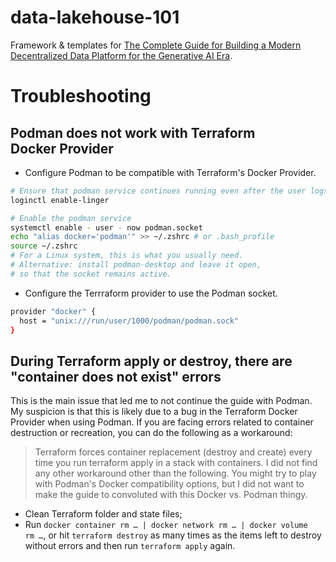 # data-lakehouse-101
Framework & templates for [The Complete Guide for Building a Modern Decentralized Data Platform for the Generative AI Era](https://medium.com/@epilif1017a/the-complete-guide-for-building-a-modern-federated-data-platform-for-the-generative-ai-era-4cee34c94881).

# Troubleshooting
## Podman does not work with Terraform Docker Provider
- Configure Podman to be compatible with Terraform's Docker Provider.
```bash
# Ensure that podman service continues running even after the user logs out.
loginctl enable-linger

# Enable the podman service
systemctl enable - user - now podman.socket
echo "alias docker='podman'" >> ~/.zshrc # or .bash_profile
source ~/.zshrc
# For a Linux system, this is what you usually need.
# Alternative: install podman-desktop and leave it open, 
# so that the socket remains active.
```

- Configure the Terrraform provider to use the Podman socket.
```bash
provider "docker" {
  host = "unix:///run/user/1000/podman/podman.sock"
}
```

## During Terraform apply or destroy, there are "container does not exist" errors
This is the main issue that led me to not continue the guide with Podman. My suspicion is that this is likely due to a bug in the Terraform Docker Provider when using Podman. If you are facing errors related to container destruction or recreation, you can do the following as a workaround:
> Terraform forces container replacement (destroy and create) every time you run terraform apply in a stack with containers. I did not find any other workaround other than the following. You might try to play with Podman's Docker compatibility options, but I did not want to make the guide to convoluted with this Docker vs. Podman thingy.

- Clean Terraform folder and state files; 
- Run `docker container rm … | docker network rm … | docker volume rm …`, or hit `terraform destroy` as many times as the items left to destroy without errors and then run `terraform apply` again.
